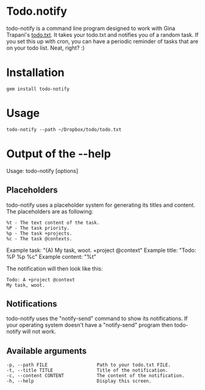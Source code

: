 # Todo.notify

todo-notify is a command line program designed to work with Gina Trapani's
[todo.txt](github.com/ginatrapani/todo.txt-cli). It takes your todo.txt and
notifies you of a random task. If you set this up with cron, you can have
a periodic reminder of tasks that are on your todo list. Neat, right? :)

# Installation

    gem install todo-notify

# Usage

    todo-notify --path ~/Dropbox/todo/todo.txt

# Output of the --help

Usage: todo-notify [options]

## Placeholders

todo-notify uses a placeholder system for generating its titles and content.
The placeholders are as following:

    %t - The text content of the task.
    %P - The task priority.
    %p - The task +projects.
    %c - The task @contexts.

Example task:    "(A) My task, woot. +project @context"
Example title:   "Todo: %P %p %c"
Example content: "%t"

The notification will then look like this:

    Todo: A +project @context
    My task, woot.

## Notifications

todo-notify uses the "notify-send" command to show its notifications. If your
operating system doesn't have a "notify-send" program then todo-notify will not
work.

## Available arguments

    -p, --path FILE                  Path to your todo.txt FILE.
    -t, --title TITLE                Title of the notification.
    -c, --content CONTENT            The content of the notification.
    -h, --help                       Display this screen.

